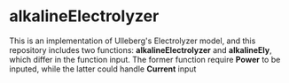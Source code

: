 # alkalineElectrolyzer
This is an implementation of Ulleberg's Electrolyzer model,
and this repository includes two functions: **alkalineElectrolyzer** and **alkalineEly**, 
which differ in the function input. The former function require **Power** to be inputed, while
the latter could handle **Current** input

